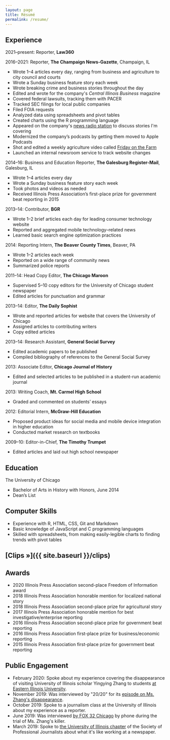```yaml
---
layout: page
title: Résumé
permalink: /resume/
---
```


## Experience

2021–present: Reporter, **Law360**

2016–2021: Reporter, **The Champaign News-Gazette**, Champaign, IL

- Wrote 1–4 articles every day, ranging from business and agriculture to city council and courts
- Wrote a Sunday business feature story each week
- Wrote breaking crime and business stories throughout the day
- Edited and wrote for the company's *Central Illinois Business* magazine
- Covered federal lawsuits, tracking them with PACER
- Tracked SEC filings for local public companies
- Filed FOIA requests
- Analyzed data using spreadsheets and pivot tables
- Created charts using the R programming language
- Appeared on the company's [news radio station](https://www.news-gazette.com/wdws/) to discuss stories I'm covering
- Modernized the company’s podcasts by getting them moved to Apple Podcasts
- Shot and edited a weekly agriculture video called [Friday on the Farm](http://fridayonthefarm.com)
- Launched an internal newsroom service to track website changes

2014–16: Business and Education Reporter, **The Galesburg Register-Mail**, Galesburg, IL

- Wrote 1–4 articles every day
- Wrote a Sunday business feature story each week
- Took photos and videos as needed
- Received Illinois Press Association’s first-place prize for government beat reporting in 2015 

2013–14: Contributor, **BGR**

- Wrote 1–2 brief articles each day for leading consumer technology website
- Reported and aggregated mobile technology–related news
- Learned basic search engine optimization practices

2014: Reporting Intern, **The Beaver County Times**, Beaver, PA

- Wrote 1–2 articles each week
- Reported on a wide range of community news
- Summarized police reports

2011–14: Head Copy Editor, **The Chicago Maroon**

- Supervised 5–10 copy editors for the University of Chicago student newspaper
- Edited articles for punctuation and grammar

2013–14: Editor, **The Daily Sophist**

- Wrote and reported articles for website that covers the University of Chicago
- Assigned articles to contributing writers
- Copy edited articles

2013–14: Research Assistant, **General Social Survey**

- Edited academic papers to be published
- Compiled bibliography of references to the General Social Survey

2013: Associate Editor, **Chicago Journal of History**

- Edited and selected articles to be published in a student-run academic journal

2013: Writing Coach, **Mt. Carmel High School**

- Graded and commented on students’ essays

2012: Editorial Intern, **McGraw-Hill Education**

- Proposed product ideas for social media and mobile device integration in higher education
- Conducted market research on textbooks

2009–10: Editor-in-Chief, **The Timothy Trumpet**

- Edited articles and laid out high school newspaper

## Education

The University of Chicago

- Bachelor of Arts in History with Honors, June 2014
- Dean’s List

## Computer Skills

- Experience with R, HTML, CSS, Git and Markdown
- Basic knowledge of JavaScript and C programming languages
- Skilled with spreadsheets, from making easily-legible charts to finding trends with pivot tables

## [Clips »]({{ site.baseurl }}/clips)

## Awards

- 2020 Illinois Press Association second-place Freedom of Information award
- 2018 Illinois Press Association honorable mention for localized national story
- 2018 Illinois Press Association second-place prize for agricultural story
- 2017 Illinois Press Association honorable mention for best investigative/enterprise reporting
- 2016 Illinois Press Association second-place prize for government beat reporting
- 2016 Illinois Press Association first-place prize for business/economic reporting
- 2015 Illinois Press Association first-place prize for government beat reporting

## Public Engagement

- February 2020: Spoke about my experience covering the disappearance of visiting University of Illinois scholar Yingying Zhang to students [at Eastern Illinois University](https://www.eiu.edu/calendar/index.php?eID=22607).
- November 2019: Was interviewed by "20/20" for its [episode on Ms. Zhang's disappearance](https://abc.com/shows/2020/episode-guide/2019-11/15-undercover-girlfriend).
- October 2019: Spoke to a journalism class at the University of Illinois about my experience as a reporter.
- June 2019: Was interviewed [by FOX 32 Chicago](https://www.bzigterman.com/images/fox32chicago.jpeg) by phone during the trial of Ms. Zhang's killer.
- March 2019: Spoke to [the University of Illinois chapter](https://www.instagram.com/p/BwHorVln_mu/) of the Society of Professional Journalists about what it's like working at a newspaper.